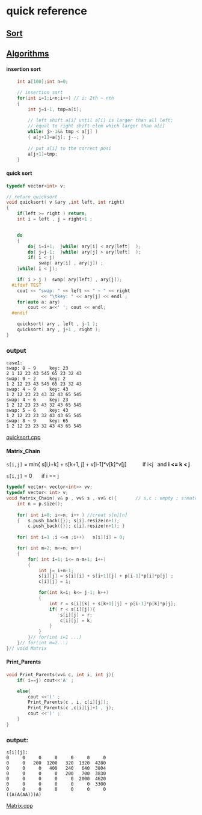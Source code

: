 # quick reference

## [Sort](#sorts)
## [Algorithms](#algorithms)

<a name="sorts"/>

#### insertion sort
```c++
	int a[100];int n=0;

	// insertion sort
	for(int i=1;i<n;i++) // i: 2th ~ nth
	{
		int j=i-1, tmp=a[i];
		
		// left shift a[i] until a[i] is larger than all left;
		// equal to right shift elem which larger than a[i]
		while( j>-1&& tmp < a[j] )
		{ a[j+1]=a[j]; j--;	}
		
		// put a[i] to the correct posi
		a[j+1]=tmp; 
	}
```

#### quick sort
```c++
typedef vector<int> v;

// return quicksort
void quicksort( v &ary ,int left, int right)
{
	if(left >= right ) return;
	int i = left , j = right+1 ;


	do
	{
		do{ i=i+1;	}while( ary[i] < ary[left]	);
		do{ j=j-1;	}while( ary[j] > ary[left]	);
		if( i < j)
			swap( ary[i] , ary[j]) ;
	}while( i < j);

	if( i > j )	 swap( ary[left] , ary[j]);
  #ifdef TEST
	cout << "swap: " << left << " ~ " << right 
			 << "\tkey: " << ary[j] << endl ;
	for(auto a: ary)
		cout << a<<' '; cout << endl;
  #endif

	quicksort( ary , left , j-1 );
	quicksort( ary , j+1 , right );
}
```
### output
	case1:
	swap: 0 ~ 9     key: 23
	2 1 12 23 43 545 65 23 32 43
	swap: 0 ~ 2     key: 2
	1 2 12 23 43 545 65 23 32 43
	swap: 4 ~ 9     key: 43
	1 2 12 23 23 43 32 43 65 545
	swap: 4 ~ 6     key: 23
	1 2 12 23 23 43 32 43 65 545
	swap: 5 ~ 6     key: 43
	1 2 12 23 23 32 43 43 65 545
	swap: 8 ~ 9     key: 65
	1 2 12 23 23 32 43 43 65 545
[quicksort.cpp](./quicksort.cpp)


<a name="algorithms"/>

#### Matrix_Chain

 `s[i,j]` =  min{ s[i,i+k] + s[k+1, j] + v[i-1]*v[k]*v[j] &ensp;&ensp;&ensp;&ensp;&ensp; if i<j	&ensp;and   **i <= k < j**
 
`s[i,j]` = 0 &ensp;&ensp;&ensp;if i == j
      

```c++
typedef vector< vector<int>> vv;
typedef vector< int> v;
void Matrix_Chain( v& p , vv& s , vv& c){		// s,c : empty ; s:matrix ; c:multi order
	int n = p.size();
	
	for( int i=0; i<=n; i++ ) //creat s[n][n] 	
	{	s.push_back({}); s[i].resize(n+1);
		c.push_back({}); c[i].resize(n+1); }
	
	for( int i=1 ;i <=n ;i++)	s[i][i] = 0;	

	for( int m=2; m<=n; m++)
	{
		for( int i=1; i<= n-m+1; i++)
		{
			int j= i+m-1;
			s[i][j] = s[i][i] + s[i+1][j] + p[i-1]*p[i]*p[j] ;
			c[i][j] = i;

			for(int k=i; k<= j-1; k++)
			{
				int r = s[i][k] + s[k+1][j] + p[i-1]*p[k]*p[j];
				if( r < s[i][j]){  
					s[i][j] = r;
					c[i][j] = k;
				} 
			}
		}// for(int i=1 ...)
	}// for(int m=2...)
}// void Matrix
```

#### Print_Parents
```c++
void Print_Parents(vv& c, int i, int j){
	if( i==j) cout<<'A' ;

	else{
		cout <<'(' ;
		Print_Parents(c , i, c[i][j]);
		Print_Parents(c ,c[i][j]+1 , j);
		cout <<')' ;
	}
}
```
### output:
	s[i][j]:
    0     0     0     0     0     0     0
    0     0   200  1200   320  1320  4280
    0     0     0   400   240   640  3804
    0     0     0     0   200   700  3830
    0     0     0     0     0  2000  4620
    0     0     0     0     0     0  3300
    0     0     0     0     0     0     0
	((A(A(AA)))A)
[Matrix.cpp](./Matrix_chain.cpp)
